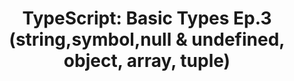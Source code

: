 ---
layout: post
categories:
  - TIL
title: "TypeScript: Basic Types Ep.3 (string,symbol,null & undefined, object, array, tuple)"
tags:
  - TIL
  - TS
---